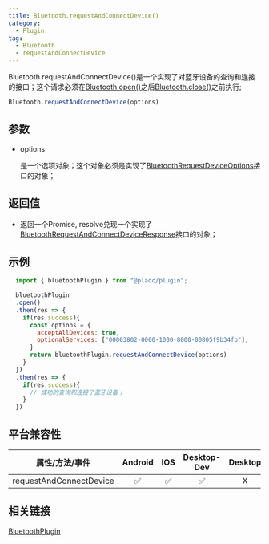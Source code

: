 ```yaml
---
title: Bluetooth.requestAndConnectDevice()
category:
  - Plugin
tag:
  - Bluetooth
  - requestAndConnectDevice
---
```


Bluetooth.requestAndConnectDevice()是一个实现了对蓝牙设备的查询和连接的接口；这个请求必须在[Bluetooth.open()](./open.md)之后[Bluetooth.close()](./close.md)之前执行;

```js
Bluetooth.requestAndConnectDevice(options)

```

## 参数

  - options

    是一个选项对象；这个对象必须是实现了[BluetoothRequestDeviceOptions](../../interface/bluetooth-request-device-options/index.md)接口的对象；

## 返回值

  - 返回一个Promise, resolve兑现一个实现了[BluetoothRequestAndConnectDeviceResponse](../../interface/bluetooth-request-and-connect-device-response/index.md)接口的对象；

## 示例
```js
  import { bluetoothPlugin } from "@plaoc/plugin";

  bluetoothPlugin
  .open()
  .then(res => {
    if(res.success){
      const options = {
        acceptAllDevices: true,
        optionalServices: ["00003802-0000-1000-8000-00805f9b34fb"],
      }
      return bluetoothPlugin.requestAndConnectDevice(options)
    }
  })
  .then(res => {
    if(res.success){
      // 成功的查询和连接了蓝牙设备；
    }
  })
```

## 平台兼容性

| 属性/方法/事件              | Android | IOS | Desktop-Dev | Desktop |
|:-------------------------:|:-------:|:---:|:-----------:|:-------:|
| requestAndConnectDevice   | ✅      | ✅  | ✅          | X      |

## 相关链接
[BluetoothPlugin](./index.md)
